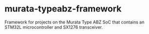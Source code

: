# murata-typeabz-framework
Framework for projects on the Murata Type ABZ SoC that contains an STM32L microcontroller and SX1276 transceiver.
